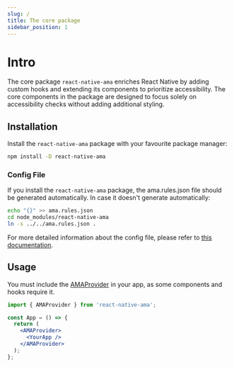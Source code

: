 ```yaml
---
slug: /
title: The core package
sidebar_position: 1
---
```


# Intro

The core package `react-native-ama` enriches React Native by adding custom hooks and extending its components to prioritize accessibility.
The core components in the package are designed to focus solely on accessibility checks without adding additional styling.

## Installation

Install the `react-native-ama` package with your favourite package manager:

```bash npm2yarn
npm install -D react-native-ama
```

### Config File

If you install the `react-native-ama` package, the ama.rules.json file should be generated automatically. In case it doesn't generate automatically:

```bash
echo "{}" >> ama.rules.json
cd node_modules/react-native-ama
ln -s ../../ama.rules.json .
```

For more detailed information about the config file, please refer to [this documentation](/config-file).

## Usage

You must include the [AMAProvider](../components/AMAProvider) in your app, as some components and hooks require it.

```jsx {1-4,8-9}
import { AMAProvider } from 'react-native-ama';

const App = () => {
  return (
    <AMAProvider>
      <YourApp />
    </AMAProvider>
  );
};
```
